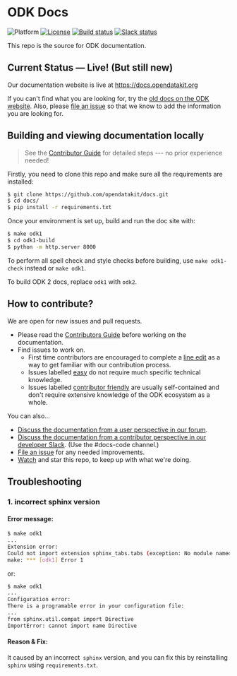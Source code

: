 # ODK Docs

![Platform](https://img.shields.io/badge/platform-Sphinx-blue.svg) [![License](https://img.shields.io/badge/license-CC%20BY%204.0-blue.svg)](https://creativecommons.org/licenses/by/4.0/) [![Build status](https://circleci.com/gh/opendatakit/docs.svg?style=shield&circle-token=:circle-token)](https://circleci.com/gh/opendatakit/docs/) [![Slack status](http://slack.opendatakit.org/badge.svg)](http://slack.opendatakit.org/)

This repo is the source for ODK documentation.

## Current Status — Live! (But still new)

Our documentation website is live at https://docs.opendatakit.org

If you can't find what you are looking for, try the [old docs on the ODK website](https://opendatakit.org/). Also, please [file an issue](https://github.com/opendatakit/docs/issues) so that we know to add the information you are looking for.

## Building and viewing documentation locally

> See the [Contributor Guide](http://docs.opendatakit.org/contributing) for detailed steps --- no prior experience needed!

Firstly, you need to clone this repo and make sure all the requirements are installed:
```bash
$ git clone https://github.com/opendatakit/docs.git
$ cd docs/
$ pip install -r requirements.txt
```
Once your environment is set up, build and run the doc site with:
```bash
$ make odk1
$ cd odk1-build
$ python -m http.server 8000
```

To perform all spell check and style checks before building, use `make odk1-check` instead or `make odk1`.

To build ODK 2 docs, replace `odk1` with `odk2`.

## How to contribute?

We are open for new issues and pull requests.

 - Please read the [Contributors Guide](http://docs.opendatakit.org/contributing) before working on the documentation.
 - Find issues to work on.
    - First time contributors are encouraged to complete a [line edit](https://github.com/opendatakit/docs/issues/96) as a way to get familiar with our contribution process.
	- Issues labelled [easy](https://github.com/opendatakit/docs/labels/easy) do not require much specific technical knowledge.
	- Issues labelled [contributor friendly](https://github.com/opendatakit/docs/labels/contributor%20friendly) are usually self-contained and don't require extensive knowledge of the ODK ecosystem as a whole.
	
You can also...

 - [Discuss the documentation from a user perspective in our forum](https://forum.opendatakit.org/c/development/documentation).
 - [Discuss the documentation from a contributor perspective in our developer Slack](slack.opendatakit.org). (Use the #docs-code channel.)
 - [File an issue](https://github.com/opendatakit/docs/issues) for any needed improvements.
 - [Watch](https://github.com/opendatakit/docs/subscription) and star this repo, to keep up with what we're doing.

## Troubleshooting

### **1. incorrect sphinx version**
#### Error message:
```bash
$ make odk1
...
Extension error:
Could not import extension sphinx_tabs.tabs (exception: No module named 'sphinx_tabs')
make: *** [odk1] Error 1
```
or:
```bash
$ make odk1
...
Configuration error:
There is a programable error in your configuration file:
...
from sphinx.util.compat import Directive
ImportError: cannot import name Directive
```

#### Reason & Fix:
It caused by an incorrect` sphinx` version, and you can fix this by reinstalling `sphinx` using `requirements.txt`.
